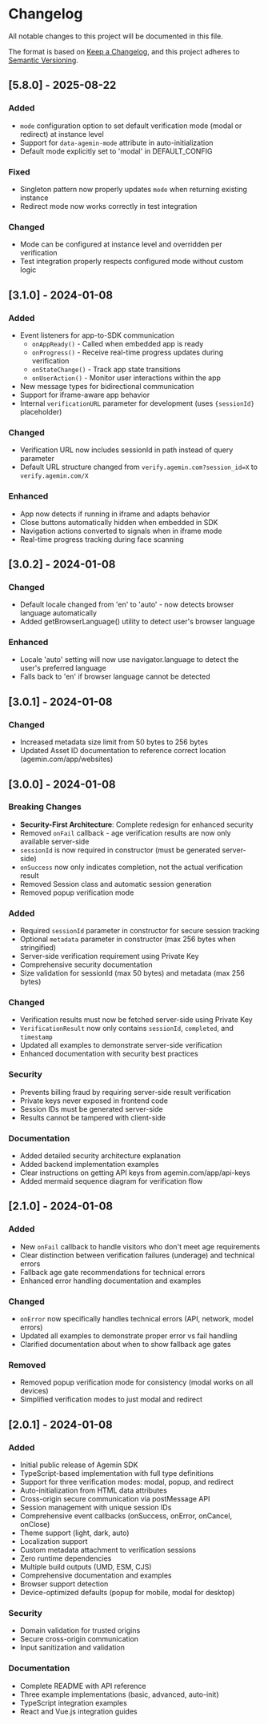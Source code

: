 # Changelog

All notable changes to this project will be documented in this file.

The format is based on [Keep a Changelog](https://keepachangelog.com/en/1.0.0/),
and this project adheres to [Semantic Versioning](https://semver.org/spec/v2.0.0.html).

## [5.8.0] - 2025-08-22

### Added
- `mode` configuration option to set default verification mode (modal or redirect) at instance level
- Support for `data-agemin-mode` attribute in auto-initialization
- Default mode explicitly set to 'modal' in DEFAULT_CONFIG

### Fixed
- Singleton pattern now properly updates `mode` when returning existing instance
- Redirect mode now works correctly in test integration

### Changed
- Mode can be configured at instance level and overridden per verification
- Test integration properly respects configured mode without custom logic

## [3.1.0] - 2024-01-08

### Added
- Event listeners for app-to-SDK communication
  - `onAppReady()` - Called when embedded app is ready
  - `onProgress()` - Receive real-time progress updates during verification
  - `onStateChange()` - Track app state transitions
  - `onUserAction()` - Monitor user interactions within the app
- New message types for bidirectional communication
- Support for iframe-aware app behavior
- Internal `verificationURL` parameter for development (uses `{sessionId}` placeholder)

### Changed
- Verification URL now includes sessionId in path instead of query parameter
- Default URL structure changed from `verify.agemin.com?session_id=X` to `verify.agemin.com/X`

### Enhanced
- App now detects if running in iframe and adapts behavior
- Close buttons automatically hidden when embedded in SDK
- Navigation actions converted to signals when in iframe mode
- Real-time progress tracking during face scanning

## [3.0.2] - 2024-01-08

### Changed
- Default locale changed from 'en' to 'auto' - now detects browser language automatically
- Added getBrowserLanguage() utility to detect user's browser language

### Enhanced
- Locale 'auto' setting will now use navigator.language to detect the user's preferred language
- Falls back to 'en' if browser language cannot be detected

## [3.0.1] - 2024-01-08

### Changed
- Increased metadata size limit from 50 bytes to 256 bytes
- Updated Asset ID documentation to reference correct location (agemin.com/app/websites)

## [3.0.0] - 2024-01-08

### Breaking Changes
- **Security-First Architecture**: Complete redesign for enhanced security
- Removed `onFail` callback - age verification results are now only available server-side
- `sessionId` is now required in constructor (must be generated server-side)
- `onSuccess` now only indicates completion, not the actual verification result
- Removed Session class and automatic session generation
- Removed popup verification mode

### Added
- Required `sessionId` parameter in constructor for secure session tracking
- Optional `metadata` parameter in constructor (max 256 bytes when stringified)
- Server-side verification requirement using Private Key
- Comprehensive security documentation
- Size validation for sessionId (max 50 bytes) and metadata (max 256 bytes)

### Changed
- Verification results must now be fetched server-side using Private Key
- `VerificationResult` now only contains `sessionId`, `completed`, and `timestamp`
- Updated all examples to demonstrate server-side verification
- Enhanced documentation with security best practices

### Security
- Prevents billing fraud by requiring server-side result verification
- Private keys never exposed in frontend code
- Session IDs must be generated server-side
- Results cannot be tampered with client-side

### Documentation
- Added detailed security architecture explanation
- Added backend implementation examples
- Clear instructions on getting API keys from agemin.com/app/api-keys
- Added mermaid sequence diagram for verification flow

## [2.1.0] - 2024-01-08

### Added
- New `onFail` callback to handle visitors who don't meet age requirements
- Clear distinction between verification failures (underage) and technical errors
- Fallback age gate recommendations for technical errors
- Enhanced error handling documentation and examples

### Changed
- `onError` now specifically handles technical errors (API, network, model errors)
- Updated all examples to demonstrate proper error vs fail handling
- Clarified documentation about when to show fallback age gates

### Removed
- Removed popup verification mode for consistency (modal works on all devices)
- Simplified verification modes to just modal and redirect

## [2.0.1] - 2024-01-08

### Added
- Initial public release of Agemin SDK
- TypeScript-based implementation with full type definitions
- Support for three verification modes: modal, popup, and redirect
- Auto-initialization from HTML data attributes
- Cross-origin secure communication via postMessage API
- Session management with unique session IDs
- Comprehensive event callbacks (onSuccess, onError, onCancel, onClose)
- Theme support (light, dark, auto)
- Localization support
- Custom metadata attachment to verification sessions
- Zero runtime dependencies
- Multiple build outputs (UMD, ESM, CJS)
- Comprehensive documentation and examples
- Browser support detection
- Device-optimized defaults (popup for mobile, modal for desktop)

### Security
- Domain validation for trusted origins
- Secure cross-origin communication
- Input sanitization and validation

### Documentation
- Complete README with API reference
- Three example implementations (basic, advanced, auto-init)
- TypeScript integration examples
- React and Vue.js integration guides